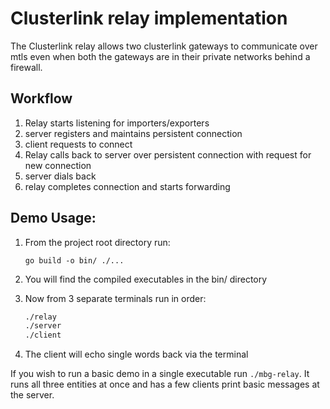 # Clusterlink relay implementation
The Clusterlink relay allows two clusterlink gateways to communicate over mtls even when both the gateways are in their private networks behind a firewall.

## Workflow
1. Relay starts listening for importers/exporters
2. server registers and maintains persistent connection
3. client requests to connect
4. Relay calls back to server over persistent connection with request for new connection
5. server dials back
6. relay completes connection and starts forwarding

## Demo Usage:

1. From the project root directory run:

    ```go build -o bin/ ./...```   

2. You will find the compiled executables in the bin/ directory

3. Now from 3 separate terminals run in order:

   ```sh
   ./relay
   ./server
   ./client
   ```

4. The client will echo single words back via the terminal

If you wish to run a basic demo in a single executable run ```./mbg-relay```.  It runs all three entities at once and has a few clients print basic messages at the server.
